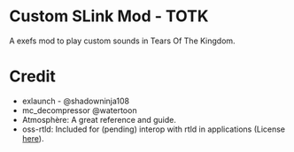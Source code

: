 # Custom SLink Mod - TOTK
A exefs mod to play custom sounds in Tears Of The Kingdom.

# Credit
- exlaunch - @shadowninja108
- mc_decompressor @watertoon
- Atmosphère: A great reference and guide.
- oss-rtld: Included for (pending) interop with rtld in applications (License [here](https://github.com/shadowninja108/exlaunch/blob/main/source/lib/reloc/rtld/LICENSE.txt)).
